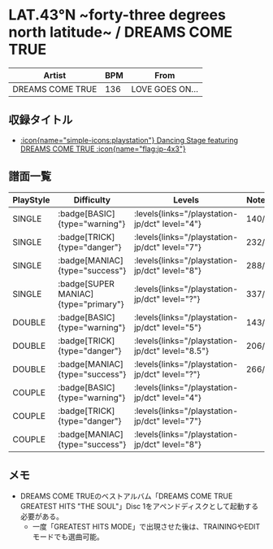 # LAT.43°N \~forty-three degrees north latitude\~ / DREAMS COME TRUE

|Artist|BPM|From|
|------|---|----|
|DREAMS COME TRUE|136|LOVE GOES ON…|

## 収録タイトル

- [:icon{name="simple-icons:playstation"} Dancing Stage featuring DREAMS COME TRUE :icon{name="flag:jp-4x3"}](/playstation-jp/dct)

## 譜面一覧

|PlayStyle|Difficulty|Levels|Notes|Movie|
|---------|----------|------|-----|-----|
|SINGLE| :badge[BASIC]{type="warning"}| :levels{links="/playstation-jp/dct" level="4"}|140/0||
|SINGLE| :badge[TRICK]{type="danger"}| :levels{links="/playstation-jp/dct" level="7"}|232/0||
|SINGLE| :badge[MANIAC]{type="success"}| :levels{links="/playstation-jp/dct" level="8"}|288/0||
|SINGLE| :badge[SUPER MANIAC]{type="primary"}| :levels{links="/playstation-jp/dct" level="?"}|337/0||
|DOUBLE| :badge[BASIC]{type="warning"}| :levels{links="/playstation-jp/dct" level="5"}|143/0||
|DOUBLE| :badge[TRICK]{type="danger"}| :levels{links="/playstation-jp/dct" level="8.5"}|206/0||
|DOUBLE| :badge[MANIAC]{type="success"}| :levels{links="/playstation-jp/dct" level="?"}|266/0||
|COUPLE| :badge[BASIC]{type="warning"}| :levels{links="/playstation-jp/dct" level="4"}|||
|COUPLE| :badge[TRICK]{type="danger"}| :levels{links="/playstation-jp/dct" level="7"}|||
|COUPLE| :badge[MANIAC]{type="success"}| :levels{links="/playstation-jp/dct" level="8"}|||

## メモ

- DREAMS COME TRUEのベストアルバム「DREAMS COME TRUE GREATEST HITS "THE SOUL"」Disc 1をアペンドディスクとして起動する必要がある。
  - 一度「GREATEST HITS MODE」で出現させた後は、TRAININGやEDITモードでも選曲可能。
